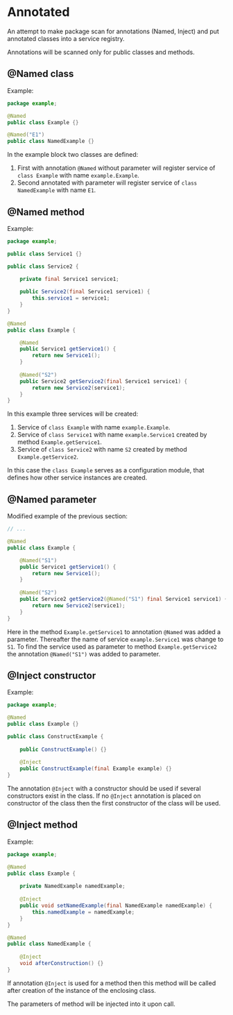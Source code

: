 # Annotated

An attempt to make package scan for annotations (Named, Inject)
and put annotated classes into a service registry.

Annotations will be scanned only for public classes and methods.

## @Named class

Example:
```java
package example;

@Named
public class Example {}

@Named("E1")
public class NamedExample {}
```

In the example block two classes are defined:

1. First with annotation `@Named` without parameter
will register service of `class Example` with name `example.Example`.
2. Second annotated with parameter will register
service of `class NamedExample` with name `E1`.

## @Named method

Example:
```java
package example;

public class Service1 {}

public class Service2 {

    private final Service1 service1;
    
    public Service2(final Service1 service1) {
        this.service1 = service1;
    }
}

@Named
public class Example {

    @Named
    public Service1 getService1() {
        return new Service1();
    }
    
    @Named("S2")
    public Service2 getService2(final Service1 service1) {
        return new Service2(service1);
    }
}
```

In this example three services will be created:

1. Service of `class Example` with name `example.Example`.
2. Service of `class Service1` with name `example.Service1`
created by method `Example.getService1`.
3. Service of `class Service2` with name `S2`
created by method `Example.getService2`.

In this case the `class Example` serves as a configuration module,
that defines how other service instances are created.

## @Named parameter

Modified example of the previous section:
```java
// ...

@Named
public class Example {

    @Named("S1")
    public Service1 getService1() {
        return new Service1();
    }
    
    @Named("S2")
    public Service2 getService2(@Named("S1") final Service1 service1) {
        return new Service2(service1);
    }
}
```

Here in the method `Example.getService1` to annotation `@Named` was added a parameter.
Thereafter the name of service `example.Service1` was change to `S1`.
To find the service used as parameter to method `Example.getService2`
the annotation `@Named("S1")` was added to parameter.

## @Inject constructor

Example:
```java
package example;

@Named
public class Example {}

public class ConstructExample {
    
    public ConstructExample() {}
    
    @Inject
    public ConstructExample(final Example example) {}
}
```

The annotation `@Inject` with a constructor should be used
if several constructors exist in the class.
If no `@Inject` annotation is placed on constructor of the class
then the first constructor of the class will be used.

## @Inject method

Example:
```java
package example;

@Named
public class Example {
    
    private NamedExample namedExample;
    
    @Inject
    public void setNamedExample(final NamedExample namedExample) {
        this.namedExample = namedExample; 
    }
}

@Named
public class NamedExample {
    
    @Inject
    void afterConstruction() {}
}
```

If annotation `@Inject` is used for a method
then this method will be called after creation
of the instance of the enclosing class.

The parameters of method will be injected into it upon call.
